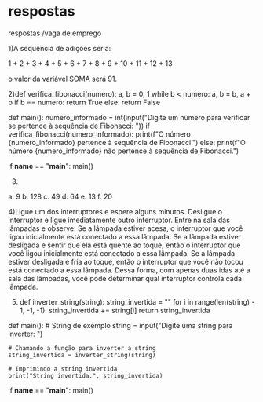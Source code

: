 # respostas
respostas /vaga de emprego

1)A sequência de adições seria:

1 + 2 + 3 + 4 + 5 + 6 + 7 + 8 + 9 + 10 + 11 + 12 + 13

o valor da variável SOMA será 91.

2)def verifica_fibonacci(numero):
    a, b = 0, 1
    while b < numero:
        a, b = b, a + b
    if b == numero:
        return True
    else:
        return False

def main():
    numero_informado = int(input("Digite um número para verificar se pertence à sequência de Fibonacci: "))
    if verifica_fibonacci(numero_informado):
        print(f"O número {numero_informado} pertence à sequência de Fibonacci.")
    else:
        print(f"O número {numero_informado} não pertence à sequência de Fibonacci.")

if __name__ == "__main__":
    main()

3) 
a. 9
b. 128
c. 49
d. 64
e. 13
f. 20

4)Ligue um dos interruptores e espere alguns minutos.
Desligue o interruptor e ligue imediatamente outro interruptor.
Entre na sala das lâmpadas e observe:
Se a lâmpada estiver acesa, o interruptor que você ligou inicialmente está conectado a essa lâmpada.
Se a lâmpada estiver desligada e sentir que ela está quente ao toque, então o interruptor que você ligou inicialmente está conectado a essa lâmpada.
Se a lâmpada estiver desligada e fria ao toque, então o interruptor que você não tocou está conectado a essa lâmpada.
Dessa forma, com apenas duas idas até a sala das lâmpadas, você pode determinar qual interruptor controla cada lâmpada.

5) def inverter_string(string):
    string_invertida = ""
    for i in range(len(string) - 1, -1, -1):
        string_invertida += string[i]
    return string_invertida

def main():
    # String de exemplo
    string = input("Digite uma string para inverter: ")

    # Chamando a função para inverter a string
    string_invertida = inverter_string(string)

    # Imprimindo a string invertida
    print("String invertida:", string_invertida)

if __name__ == "__main__":
    main()
